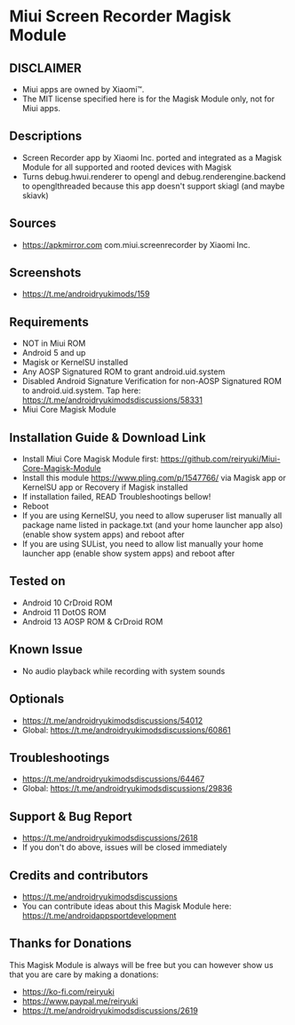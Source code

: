 # Miui Screen Recorder Magisk Module

## DISCLAIMER
- Miui apps are owned by Xiaomi™.
- The MIT license specified here is for the Magisk Module only, not for Miui apps.

## Descriptions
- Screen Recorder app by Xiaomi Inc. ported and integrated as a Magisk Module for all supported and rooted devices with Magisk
- Turns debug.hwui.renderer to opengl and debug.renderengine.backend to openglthreaded because this app doesn't support skiagl (and maybe skiavk)

## Sources
- https://apkmirror.com com.miui.screenrecorder by Xiaomi Inc.

## Screenshots
- https://t.me/androidryukimods/159

## Requirements
- NOT in Miui ROM
- Android 5 and up
- Magisk or KernelSU installed
- Any AOSP Signatured ROM to grant android.uid.system
- Disabled Android Signature Verification for non-AOSP Signatured ROM to android.uid.system. Tap here: https://t.me/androidryukimodsdiscussions/58331
- Miui Core Magisk Module

## Installation Guide & Download Link
- Install Miui Core Magisk Module first: https://github.com/reiryuki/Miui-Core-Magisk-Module
- Install this module https://www.pling.com/p/1547766/ via Magisk app or KernelSU app or Recovery if Magisk installed
- If installation failed, READ Troubleshootings bellow!
- Reboot
- If you are using KernelSU, you need to allow superuser list manually all package name listed in package.txt (and your home launcher app also) (enable show system apps) and reboot after
- If you are using SUList, you need to allow list manually your home launcher app (enable show system apps) and reboot after

## Tested on
- Android 10 CrDroid ROM
- Android 11 DotOS ROM
- Android 13 AOSP ROM & CrDroid ROM

## Known Issue
- No audio playback while recording with system sounds

## Optionals
- https://t.me/androidryukimodsdiscussions/54012
- Global: https://t.me/androidryukimodsdiscussions/60861

## Troubleshootings
- https://t.me/androidryukimodsdiscussions/64467
- Global: https://t.me/androidryukimodsdiscussions/29836

## Support & Bug Report
- https://t.me/androidryukimodsdiscussions/2618
- If you don't do above, issues will be closed immediately

## Credits and contributors
- https://t.me/androidryukimodsdiscussions
- You can contribute ideas about this Magisk Module here: https://t.me/androidappsportdevelopment

## Thanks for Donations
This Magisk Module is always will be free but you can however show us that you are care by making a donations:
- https://ko-fi.com/reiryuki
- https://www.paypal.me/reiryuki
- https://t.me/androidryukimodsdiscussions/2619


